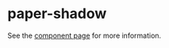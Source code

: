 paper-shadow
=====

See the [component page](http://polymer-project.org/docs/elements/paper-elements.html#paper-shadow) for more information.
